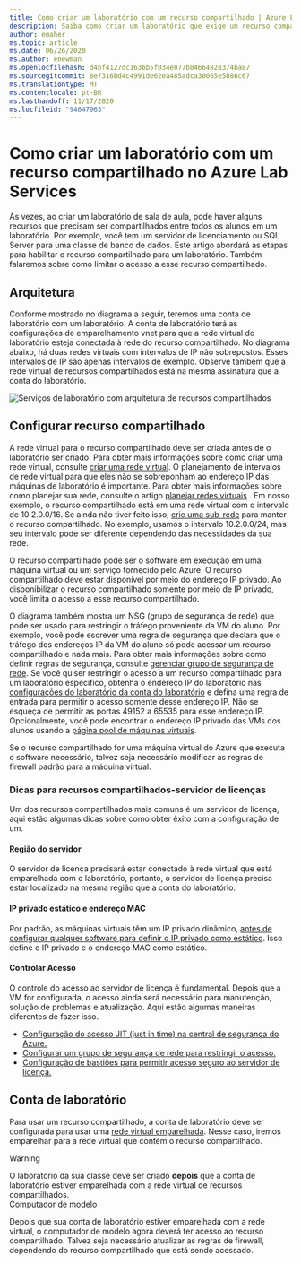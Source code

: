 ```yaml
---
title: Como criar um laboratório com um recurso compartilhado | Azure Lab Services
description: Saiba como criar um laboratório que exige um recurso compartilhado entre os alunos.
author: emaher
ms.topic: article
ms.date: 06/26/2020
ms.author: enewman
ms.openlocfilehash: d4bf4127dc163bb5f034e077b84664828374ba87
ms.sourcegitcommit: 8e7316bd4c4991de62ea485adca30065e5b86c67
ms.translationtype: MT
ms.contentlocale: pt-BR
ms.lasthandoff: 11/17/2020
ms.locfileid: "94647963"
---
```

# <a name="how-to-create-a-lab-with-a-shared-resource-in-azure-lab-services"></a>Como criar um laboratório com um recurso compartilhado no Azure Lab Services

Às vezes, ao criar um laboratório de sala de aula, pode haver alguns recursos que precisam ser compartilhados entre todos os alunos em um laboratório.  Por exemplo, você tem um servidor de licenciamento ou SQL Server para uma classe de banco de dados.  Este artigo abordará as etapas para habilitar o recurso compartilhado para um laboratório.  Também falaremos sobre como limitar o acesso a esse recurso compartilhado.

## <a name="architecture"></a>Arquitetura

Conforme mostrado no diagrama a seguir, teremos uma conta de laboratório com um laboratório.  A conta de laboratório terá as configurações de emparelhamento vnet para que a rede virtual do laboratório esteja conectada à rede do recurso compartilhado.  No diagrama abaixo, há duas redes virtuais com intervalos de IP não sobrepostos.  Esses intervalos de IP são apenas intervalos de exemplo.  Observe também que a rede virtual de recursos compartilhados está na mesma assinatura que a conta do laboratório.

![Serviços de laboratório com arquitetura de recursos compartilhados](./media/how-to-create-a-lab-with-shared-resource/shared-resource-architecture.png)

## <a name="setup-shared-resource"></a>Configurar recurso compartilhado

A rede virtual para o recurso compartilhado deve ser criada antes de o laboratório ser criado.  Para obter mais informações sobre como criar uma rede virtual, consulte [criar uma rede virtual](../virtual-network/quick-create-portal.md).  O planejamento de intervalos de rede virtual para que eles não se sobreponham ao endereço IP das máquinas de laboratório é importante.  Para obter mais informações sobre como planejar sua rede, consulte o artigo [planejar redes virtuais](../virtual-network/virtual-network-vnet-plan-design-arm.md) . Em nosso exemplo, o recurso compartilhado está em uma rede virtual com o intervalo de 10.2.0.0/16.  Se ainda não tiver feito isso, [crie uma sub-rede](../virtual-network/virtual-network-manage-subnet.md#add-a-subnet) para manter o recurso compartilhado.  No exemplo, usamos o intervalo 10.2.0.0/24, mas seu intervalo pode ser diferente dependendo das necessidades da sua rede.

O recurso compartilhado pode ser o software em execução em uma máquina virtual ou um serviço fornecido pelo Azure. O recurso compartilhado deve estar disponível por meio do endereço IP privado.  Ao disponibilizar o recurso compartilhado somente por meio de IP privado, você limita o acesso a esse recurso compartilhado.

O diagrama também mostra um NSG (grupo de segurança de rede) que pode ser usado para restringir o tráfego proveniente da VM do aluno.  Por exemplo, você pode escrever uma regra de segurança que declara que o tráfego dos endereços IP da VM do aluno só pode acessar um recurso compartilhado e nada mais.  Para obter mais informações sobre como definir regras de segurança, consulte [gerenciar grupo de segurança de rede](../virtual-network/manage-network-security-group.md#work-with-security-rules). Se você quiser restringir o acesso a um recurso compartilhado para um laboratório específico, obtenha o endereço IP do laboratório nas [configurações do laboratório da conta do laboratório](manage-labs.md#view-labs-in-a-lab-account) e defina uma regra de entrada para permitir o acesso somente desse endereço IP.  Não se esqueça de permitir as portas 49152 a 65535 para esse endereço IP.  Opcionalmente, você pode encontrar o endereço IP privado das VMs dos alunos usando a [página pool de máquinas virtuais](how-to-set-virtual-machine-passwords.md).

Se o recurso compartilhado for uma máquina virtual do Azure que executa o software necessário, talvez seja necessário modificar as regras de firewall padrão para a máquina virtual.

### <a name="tips-for-shared-resources---license-server"></a>Dicas para recursos compartilhados-servidor de licenças
Um dos recursos compartilhados mais comuns é um servidor de licença, aqui estão algumas dicas sobre como obter êxito com a configuração de um.
#### <a name="server-region"></a>Região do servidor
O servidor de licença precisará estar conectado à rede virtual que está emparelhada com o laboratório, portanto, o servidor de licença precisa estar localizado na mesma região que a conta do laboratório.

#### <a name="static-private-ip-and-mac-address"></a>IP privado estático e endereço MAC
Por padrão, as máquinas virtuais têm um IP privado dinâmico, [antes de configurar qualquer software para definir o IP privado como estático](../virtual-network/virtual-networks-static-private-ip-arm-pportal.md). Isso define o IP privado e o endereço MAC como estático.  

#### <a name="control-access"></a>Controlar Acesso
O controle do acesso ao servidor de licença é fundamental.  Depois que a VM for configurada, o acesso ainda será necessário para manutenção, solução de problemas e atualização.  Aqui estão algumas maneiras diferentes de fazer isso.
- [Configuração do acesso JIT (just in time) na central de segurança do Azure.](../security-center/security-center-just-in-time.md?tabs=jit-config-asc%252cjit-request-asc)
- [Configurar um grupo de segurança de rede para restringir o acesso.](../virtual-network/network-security-groups-overview.md)
- [Configuração de bastiões para permitir acesso seguro ao servidor de licença.](https://azure.microsoft.com/services/azure-bastion/)

## <a name="lab-account"></a>Conta de laboratório

Para usar um recurso compartilhado, a conta de laboratório deve ser configurada para usar uma [rede virtual emparelhada](how-to-connect-peer-virtual-network.md).  Nesse caso, iremos emparelhar para a rede virtual que contém o recurso compartilhado.

>[!WARNING]
>O laboratório da sua classe deve ser criado **depois** que a conta de laboratório estiver emparelhada com a rede virtual de recursos compartilhados.  
Computador de modelo

Depois que sua conta de laboratório estiver emparelhada com a rede virtual, o computador de modelo agora deverá ter acesso ao recurso compartilhado.  Talvez seja necessário atualizar as regras de firewall, dependendo do recurso compartilhado que está sendo acessado.